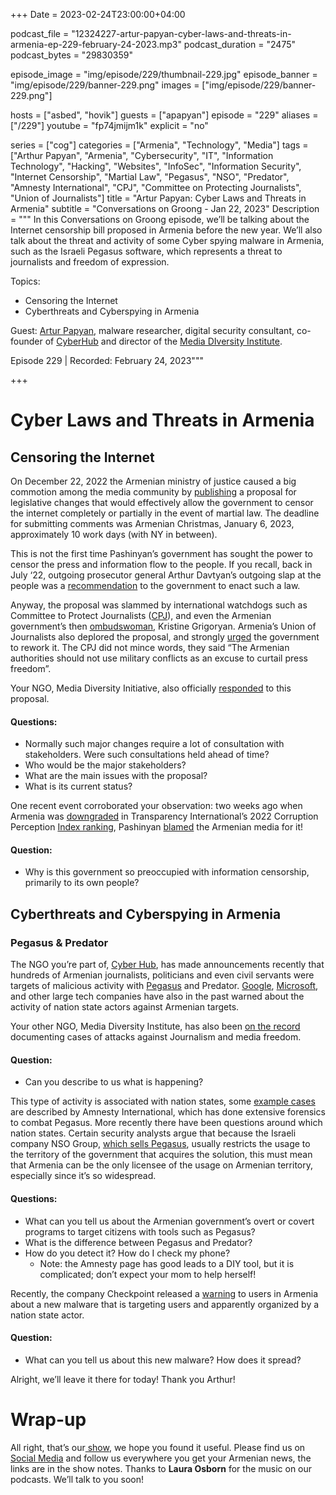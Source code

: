 +++
Date = 2023-02-24T23:00:00+04:00

podcast_file = "12324227-artur-papyan-cyber-laws-and-threats-in-armenia-ep-229-february-24-2023.mp3"
podcast_duration = "2475"
podcast_bytes = "29830359"

episode_image = "img/episode/229/thumbnail-229.jpg"
episode_banner = "img/episode/229/banner-229.png"
images = ["img/episode/229/banner-229.png"]

hosts = ["asbed", "hovik"]
guests = ["apapyan"]
episode = "229"
aliases = ["/229"]
youtube = "fp74jmijm1k"
explicit = "no"

series = ["cog"]
categories = ["Armenia", "Technology", "Media"]
tags = ["Arthur Papyan", "Armenia", "Cybersecurity", "IT", "Information Technology", "Hacking", "Websites", "InfoSec", "Information Security", "Internet Censorship", "Martial Law", "Pegasus", "NSO", "Predator", "Amnesty International", "CPJ", "Committee on Protecting Journalists", "Union of Journalists"]
title = "Artur Papyan: Cyber Laws and Threats in Armenia"
subtitle = "Conversations on Groong - Jan 22, 2023"
Description = """
In this Conversations on Groong episode, we’ll be talking about the Internet censorship bill proposed in Armenia before the new year. We’ll also talk about the threat and activity of some Cyber spying malware in Armenia, such as the Israeli Pegasus software, which represents a threat to journalists and freedom of expression.

Topics:
  - Censoring the Internet
  - Cyberthreats and Cyberspying in Armenia

Guest: [Artur Papyan](/guest/apapyan), malware researcher, digital security consultant, co-founder of [CyberHub](https://cyberhub.am) and director of the [Media DIversity Institute](https://mdi.am).

Episode 229 | Recorded: February 24, 2023"""

+++

# Cyber Laws and Threats in Armenia

## Censoring the Internet

On December 22, 2022 the Armenian ministry of justice caused a big commotion among the media community by [publishing](https://www.e-draft.am/projects/5186) a proposal for legislative changes that would effectively allow the government to censor the internet completely or partially in the event of martial law. The deadline for submitting comments was Armenian Christmas, January 6, 2023, approximately 10 work days (with NY in between). 

This is not the first time Pashinyan’s government has sought the power to censor the press and information flow to the people. If you recall, back in July ‘22, outgoing prosecutor general Arthur Davtyan’s outgoing slap at the people was a [recommendation](https://www.azatutyun.am/a/31930148.html) to the government to enact such a law.

Anyway, the proposal was slammed by international watchdogs such as Committee to Protect Journalists ([CPJ](https://cpj.org/2023/01/armenian-draft-legislation-would-give-government-sweeping-wartime-censorship-powers/)), and even the Armenian government’s then [ombudswoman](https://armenpress.am/eng/news/1100774.html), Kristine Grigoryan. Armenia’s Union of Journalists also deplored the proposal, and strongly [urged](https://168.am/2023/02/14/1833302.html) the government to rework it. The CPJ did not mince words, they said “The Armenian authorities should not use military conflicts as an excuse to curtail press freedom”. 

Your NGO, Media Diversity Initiative, also officially [responded](https://mdi.am/en/archives/1631) to this proposal.

#### Questions:

* Normally such major changes require a lot of consultation with stakeholders. Were such consultations held ahead of time?
* Who would be the major stakeholders?
* What are the main issues with the proposal?
* What is its current status?

One recent event corroborated your observation: two weeks ago when Armenia was [downgraded](https://www.azatutyun.am/a/32247683.html) in Transparency International’s 2022 Corruption Perception [Index ranking](https://www.transparency.org/en/cpi/2022), Pashinyan [blamed](https://www.azatutyun.am/a/32263757.html) the Armenian media for it!

#### Question:

* Why is this government so preoccupied with information censorship, primarily to its own people?


## Cyberthreats and Cyberspying in Armenia

### Pegasus & Predator

The NGO you’re part of, [Cyber Hub](https://cyberhub.am/en/), has made announcements recently that hundreds of Armenian journalists, politicians and even civil servants were targets of malicious activity with [Pegasus](https://www.nytimes.com/2022/01/28/magazine/nso-group-israel-spyware.html) and Predator. [Google](https://blog.google/threat-analysis-group/how-we-protect-users-0-day-attacks/), [Microsoft](https://www.microsoft.com/en-us/security/blog/2021/07/15/protecting-customers-from-a-private-sector-offensive-actor-using-0-day-exploits-and-devilstongue-malware/), and other large tech companies have also in the past warned about the activity of nation state actors against Armenian targets. 

Your other NGO, Media Diversity Institute, has also been [on the record](https://mdi.am/en/archives/1540) documenting cases of attacks against Journalism and media freedom.

#### Question:

* Can you describe to us what is happening?

This type of activity is associated with nation states, some [example cases](https://www.amnesty.org/en/latest/research/2021/07/forensic-methodology-report-how-to-catch-nso-groups-pegasus/) are described by Amnesty International, which has done extensive forensics to combat Pegasus. More recently there have been questions around which nation states. Certain security analysts argue that because the Israeli company NSO Group, [which sells Pegasus](https://www.nytimes.com/2022/11/12/us/politics/fbi-pegasus-spyware-phones-nso.html), usually restricts the usage to the territory of the government that acquires the solution, this must mean that Armenia can be the only licensee of the usage on Armenian territory, especially since it’s so widespread. 

#### Questions:

* What can you tell us about the Armenian government’s overt or covert programs to target citizens with tools such as Pegasus?
* What is the difference between Pegasus and Predator?
* How do you detect it? How do I check my phone?
    * Note: the Amnesty page has good leads to a DIY tool, but it is complicated; don’t expect your mom to help herself!

Recently, the company Checkpoint released a [warning](https://research.checkpoint.com/2023/operation-silent-watch-desktop-surveillance-in-azerbaijan-and-armenia/) to users in Armenia about a new malware that is targeting users and apparently organized by a nation state actor.

#### Question:

* What can you tell us about this new malware? How does it spread?

Alright, we’ll leave it there for today! Thank you Arthur!

# Wrap-up

All right, that’s our[ show](https://podcasts.groong.org/), we hope you found it useful. Please find us on[ Social Media](https://linktr.ee/groong) and follow us everywhere you get your Armenian news, the links are in the show notes. Thanks to **Laura Osborn** for the music on our podcasts. We’ll talk to you soon!
